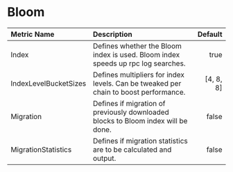 # Bloom

| Metric Name | Description | Default |
| :--- | :--- | ---: |
| Index | Defines whether the Bloom index is used. Bloom index speeds up rpc log searches. | true |
| IndexLevelBucketSizes | Defines multipliers for index levels. Can be tweaked per chain to boost performance. | \[4, 8, 8\] |
| Migration | Defines if migration of previously downloaded blocks to Bloom index will be done. | false |
| MigrationStatistics | Defines if migration statistics are to be calculated and output. | false |

